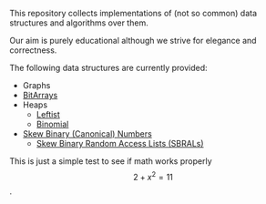 This repository collects implementations of (not so common) data structures and algorithms over them.

Our aim is purely educational although we strive for elegance and correctness.

The following data structures are currently provided:
- Graphs
- [BitArrays](/BitArrays.md)
- Heaps
   - [Leftist](https://github.com/massimo-nocentini/dsst/wiki/Leftist-Heaps)
   - [Binomial](https://github.com/massimo-nocentini/dsst/wiki/Binomial-Heaps)
- [Skew Binary (Canonical) Numbers](https://github.com/massimo-nocentini/dsst/wiki/Skew-Binary-Numbers)
   - [Skew Binary Random Access Lists (SBRALs)](https://github.com/massimo-nocentini/dsst/wiki/Skew-Binary-Random-Access-Lists-(SBRALs))


This is just a simple test to see if math works properly $$ 2 + x^2 = 11 $$.
